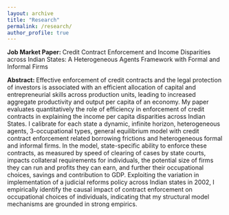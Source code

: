 ```yaml
---
layout: archive
title: "Research"
permalink: /research/
author_profile: true
---
```


<b> Job Market Paper: </b> Credit Contract Enforcement and Income Disparities across Indian States: A Heterogeneous Agents Framework with Formal and Informal Firms

<b> Abstract: </b>  Effective enforcement of credit contracts and the legal protection of investors is associated with an efficient allocation of capital and entrepreneurial skills across production units, leading to increased aggregate productivity and output per capita of an economy. My paper evaluates quantitatively the role of efficiency in enforcement of credit contracts in explaining the income per capita disparities across Indian States.  I calibrate for each state a dynamic, infinite horizon, heterogeneous agents, 3-occupational types, general equilibrium model with credit contract enforcement related borrowing frictions and heterogeneous formal and informal firms. In the model, state-specific ability to enforce these contracts, as measured by speed of clearing of cases by state courts, impacts collateral requirements for individuals, the potential size of firms they can run and profits they can earn, and further their occupational choices, savings and contribution to GDP. Exploiting the variation in implementation of a judicial reforms policy across Indian states in 2002, I empirically identify the causal impact of contract enforcement on occupational choices of individuals, indicating that my structural model mechanisms are grounded in strong empirics.

